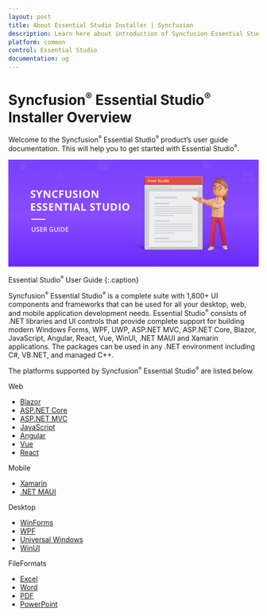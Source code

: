 ```yaml
---
layout: post
title: About Essential Studio Installer | Syncfusion
description: Learn here about introduction of Syncfusion Essential Studio Installer, its features and more details.
platform: common
control: Essential Studio
documentation: ug
---
```


# Syncfusion<sup style="font-size:70%">&reg;</sup> Essential Studio<sup style="font-size:70%">&reg;</sup> Installer Overview

Welcome to the Syncfusion<sup style="font-size:70%">&reg;</sup> Essential Studio<sup style="font-size:70%">&reg;</sup> product’s user guide documentation. This will help you to get started with Essential Studio<sup style="font-size:70%">&reg;</sup>.

![Essential Studio<sup style="font-size:70%">®</sup> UG](Documentation_images/Essential-Studio_img1.png)

Essential Studio<sup style="font-size:70%">&reg;</sup> User Guide
{:.caption}

Syncfusion<sup style="font-size:70%">&reg;</sup> Essential Studio<sup style="font-size:70%">&reg;</sup> is a complete suite with 1,800+ UI components and frameworks that can be used for all your desktop, web, and mobile application development needs. Essential Studio<sup style="font-size:70%">&reg;</sup> consists of .NET libraries and UI controls that provide complete support for building modern Windows Forms, WPF, UWP, ASP.NET MVC, ASP.NET Core, Blazor, JavaScript, Angular, React, Vue,  WinUI, .NET MAUI and Xamarin applications. The packages can be used in any .NET environment including C#, VB.NET, and managed C++.

The platforms supported by Syncfusion<sup style="font-size:70%">&reg;</sup> Essential Studio<sup style="font-size:70%">&reg;</sup> are listed below.

Web
  
 -	[Blazor](https://www.syncfusion.com/blazor-components)
 -	[ASP.NET Core](https://www.syncfusion.com/aspnet-core-ui-controls)
 -	[ASP.NET MVC](https://www.syncfusion.com/aspnet-mvc-ui-controls)
 -	[JavaScript](https://www.syncfusion.com/javascript-ui-controls)
 -	[Angular](https://www.syncfusion.com/angular-components)
 -	[Vue](https://www.syncfusion.com/vue-components)
 -	[React](https://www.syncfusion.com/react-components)

Mobile

 -	[Xamarin](https://www.syncfusion.com/xamarin-ui-controls)
 -	[.NET MAUI](https://www.syncfusion.com/maui-controls)

Desktop
 
 -	[WinForms](https://www.syncfusion.com/winforms-ui-controls)
 -	[WPF](https://www.syncfusion.com/wpf-controls)
 -	[Universal Windows](https://www.syncfusion.com/uwp-ui-controls)
 -	[WinUI](https://www.syncfusion.com/winui-controls)

FileFormats

 -	[Excel](https://www.syncfusion.com/document-processing/excel-framework/net)
 -	[Word](https://www.syncfusion.com/document-processing/word-framework/net)
 -	[PDF](https://www.syncfusion.com/document-processing/pdf-framework/net)
 -	[PowerPoint](https://www.syncfusion.com/document-processing/powerpoint-framework/net)

